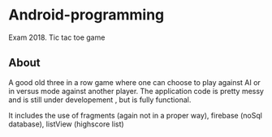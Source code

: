 # Android-programming
Exam 2018. Tic tac toe game 

## About
A good old three in a row game where one can choose to play against AI or in versus mode against another player.
The application code is pretty  messy and is still under developement , but is fully functional.

It includes the use of fragments (again not in a proper way),  firebase (noSql database), listView (highscore list)  
